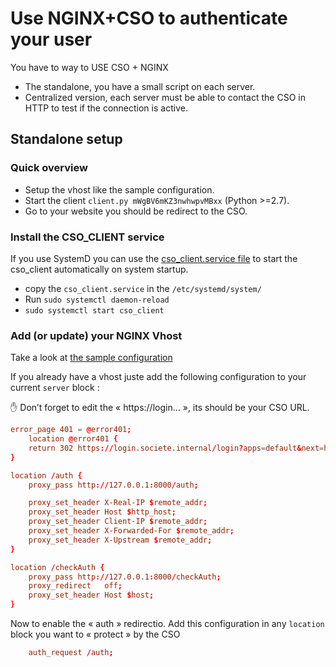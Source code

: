 # Use NGINX+CSO to authenticate your user

You have to way to USE CSO + NGINX

- The standalone, you have a small script on each server.
- Centralized version, each server must be able to contact the CSO in HTTP to test if the connection is active.

## Standalone setup

### Quick overview

- Setup the vhost like the sample configuration.
- Start the client ```client.py mWgBV6mKZ3nwhwpvMBxx``` (Python >=2.7).
- Go to your website you should be redirect to the CSO.

### Install the CSO_CLIENT service

If you use SystemD you can use the [cso_client.service file](./cso_client/cso_client.service) to start the cso_client automatically on system startup.

- copy the ```cso_client.service``` in the ```/etc/systemd/system/```
- Run ```sudo systemctl daemon-reload```
- ```sudo systemctl start cso_client```

### Add (or update) your NGINX Vhost

Take a look at [the sample configuration](./nginx_sample_vhost_standalone.conf)

If you already have a vhost juste add the following configuration to your current ```server``` block :

✋ Don’t forget to edit the « https://login… », its should be your CSO URL.

```conf
error_page 401 = @error401;
    location @error401 {
    return 302 https://login.societe.internal/login?apps=default&next=http://www.monsite.fr/checkAuth;
}

location /auth {
    proxy_pass http://127.0.0.1:8000/auth;

    proxy_set_header X-Real-IP $remote_addr;
    proxy_set_header Host $http_host;
    proxy_set_header Client-IP $remote_addr;
    proxy_set_header X-Forwarded-For $remote_addr;
    proxy_set_header X-Upstream $remote_addr;
}

location /checkAuth {
    proxy_pass http://127.0.0.1:8000/checkAuth;
    proxy_redirect   off;
    proxy_set_header Host $host;
}
```

Now to enable the « auth » redirectio. Add this configuration in any ```location``` block you want to « protect » by the CSO

```conf
    auth_request /auth;
```